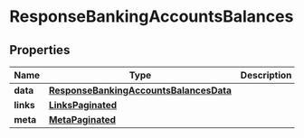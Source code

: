 # ResponseBankingAccountsBalances

## Properties
Name | Type | Description | Notes
------------ | ------------- | ------------- | -------------
**data** | [**ResponseBankingAccountsBalancesData**](ResponseBankingAccountsBalancesData.md) |  | 
**links** | [**LinksPaginated**](LinksPaginated.md) |  | 
**meta** | [**MetaPaginated**](MetaPaginated.md) |  | 
